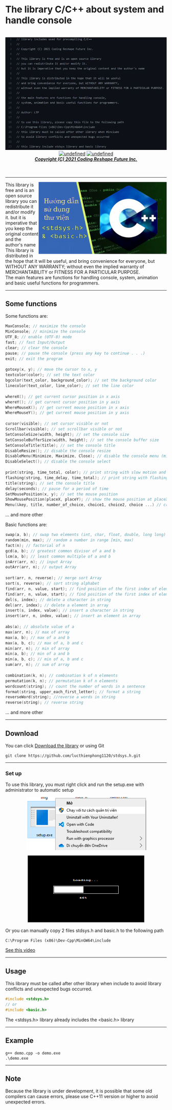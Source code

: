 # The library C/C++ about system and handle console
<p align="center">
  <br>
  <a href="#"><img alt="about" src="img/about.JPG"></a>
  <br>
  <a href="#Download"><img alt="undefined" src="https://img.shields.io/github/downloads/GitSquared/edex-ui/total.svg?style=popout"></a>
  <a href="#" target="_blank"><img alt="undefined" src="https://badgen.net/badge/Download/Windows/?color=blue&icon=windows&label"></a>
  <br>
  <a href="#"><strong><i>Copyright (C) 2021 Coding Reshape Future Inc.</i></strong></a>
  <br><br><br>
</p>

---
<a href="https://www.youtube.com/watch?v=RJ-Tw1pEGZw">
  <img align="right" width="400" alt="Demo on YouTube" src="img/banner.png">
</a>

This library is free and is an open source library you can redistribute it and/or modify it.
but it is imperative that you keep the original content and the author's name
<br>
This library is distributed in the hope that it will be useful, and bring convenience for everyone, but WITHOUT ANY WARRANTY; without even the implied warranty of MERCHANTABILITY or FITNESS FOR A PARTICULAR PURPOSE.
<br>
The main features are functions for handling console, system, animation and basic useful functions for programmers.

---
## Some functions

Some functions are:
```c++
MaxConsole; // maximize the console
MinConsole; // minimize the console
UTF_8; // enable (UTF-8) mode
fast; // fast Input/Output
clear; // clear the console
pause; // pause the console (press any key to continue . . .)
exit; // exit the program

gotoxy(x, y); // move the cursor to x, y
textcolor(color); // set the text color
bgcolor(text_color, background_color); // set the background color
linecolor(text_color, line_color); // set the line color

whereX(); // get current cursor position in x axis
whereY(); // get current cursor position in y axis
WhereMouseX(); // get current mouse position in x axis
WhereMouseY(); // get current mouse position in y axis

cursor(visible); // set cursor visible or not
Scrollbar(visible); // set scrollbar visible or not
SetConsoleSize(width, height); // set the console size
SetConsoleBufferSize(width, height); // set the console buffer size
SetConsoleTitle(title); // set the console title
DisableResize(); // disable the console resize
DisableMenu(Minimize, Maximize, Close); // disable the console menu (minimize, maximize, close)
DisableSelect(); // disable the console select

print(string, time_total, color); // print string with slow motion and color
flashing(string, time_delay, time_total); // print string with flashing and color
title(string); // set the console title
delay(seconds); // pause for a period of time
SetMousePosition(x, y); // set the mouse position
ShowMousePosition(placeX, placeY); // show the mouse position at placeX, placeY
Menu(&key, title, number_of_choice, choice1, choice2, choice ...) // create a game menu
```
...
and more other

Basic functions are:
```c++
swap(a, b); // swap two elements (int, char, float, double, long long)
random(min, max); // random a number in range [min, max)
fact(n); // factorial of n
gcd(a, b); // greatest common divisor of a and b
lcm(a, b); // least common multiple of a and b
inArr(arr, n); // input Array
outArr(arr, n); // output Array

sort(arr, n, reverse); // merge sort Array
sort(s, reverse); // sort string alphabet
find(arr, n, value, start); // find position of the first index of element in array
find(arr, n, value, start); // find position of the first index of element in string
del(s, index); // delete a character in string
del(arr, index); // delete a element in array
insert(s, index, value); // insert a character in string
insert(arr, n, index, value); // insert an element in array

abs(a); // absolute value of a
max(arr, n); // max of array
max(a, b); // max of a and b
max(a, b, c); // max of a, b and c
min(arr, n); // min of array
min(a, b); // min of a and b
min(a, b, c); // min of a, b and c
sum(arr, n); // sum of array

combination(k, n); // combination k of n elements
permutation(k, n); // permutation k of n elements
wordcount(string); // count the number of words in a sentence
format(string, upper_each_first_letter); // format a string
reverseWord(string); //reverse a words in string
reverse(string); // reverse string
```
...
and more other

---
## Download

You can click <a href="https://github.com/lucthienphong1120/stdsys.h/archive/refs/heads/main.zip">Download the library</a> or using Git
```
git clone https://github.com/lucthienphong1120/stdsys.h.git
```
---
### Set up

To use this library, you must right click and run the setup.exe with administrator to automatic setup
<p align="center"><img alt="open" src="img/open.png"></p>
<p align="center"><img alt="setup" src="img/setup.png"></p>

Or you can manually copy 2 files stdsys.h and basic.h to the following path
```
C:\Program Files (x86)\Dev-Cpp\MinGW64\include
```

<a href="https://www.youtube.com/watch?v=RJ-Tw1pEGZw">See this video</a>

---
## Usage

This library must be called after other library when include to avoid library conflicts and unexpected bugs occurred.
```c++
#include <stdsys.h>
// or
#include <basic.h>
```
The <stdsys.h> library already includes the <basic.h> library

---
## Example

```
g++ demo.cpp -o demo.exe
.\demo.exe
```

---
## Note

Because the library is under development, it is possible that some old compilers can cause errors, please use C++11 version or higher to avoid unexpected errors.
